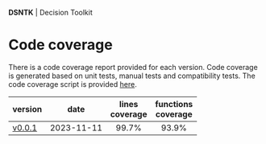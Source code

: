 **DSNTK** | Decision Toolkit

# Code coverage

There is a code coverage report provided for each version.
Code coverage is generated based on unit tests, manual tests and compatibility tests.
The code coverage script is provided [here](https://github.com/dsntk/dsntk-rs/blob/main/coverage.sh).

| version                             |    date    | lines<br/>coverage | functions<br/>coverage |
|-------------------------------------|:----------:|:------------------:|:----------------------:|
| [v0.0.1](./2023-11-11/coverage.pdf) | 2023-11-11 |       99.7%        |         93.9%          |
